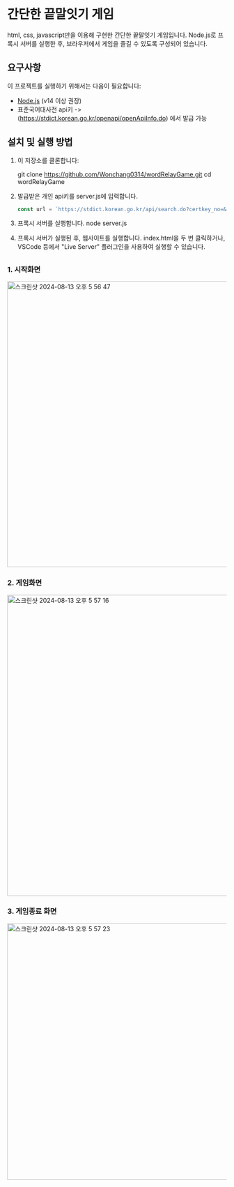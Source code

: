 # 간단한 끝말잇기 게임

html, css, javascript만을 이용해 구현한 간단한 끝말잇기 게임입니다.
Node.js로 프록시 서버를 실행한 후, 브라우저에서 게임을 즐길 수 있도록 구성되어 있습니다.

## 요구사항

이 프로젝트를 실행하기 위해서는 다음이 필요합니다:
- [Node.js](https://nodejs.org/) (v14 이상 권장)
- 표준국어대사전 api키 -> (https://stdict.korean.go.kr/openapi/openApiInfo.do) 에서 발급 가능

## 설치 및 실행 방법

1. 이 저장소를 클론합니다:

   git clone https://github.com/Wonchang0314/wordRelayGame.git
   cd wordRelayGame

2. 발급받은 개인 api키를 server.js에 입력합니다.
   ```js
   const url = `https://stdict.korean.go.kr/api/search.do?certkey_no=&key=${apiKey}&type_search=search&req_type=json&q=${word}`;
   ```
   
3. 프록시 서버를 실행합니다.
   node server.js

4. 프록시 서버가 실행된 후, 웹사이트를 실행합니다.
   index.html을 두 번 클릭하거나, VSCode 등에서 "Live Server" 플러그인을 사용하여 실행할 수 있습니다.

##

### 1. 시작화면
<img width="656" alt="스크린샷 2024-08-13 오후 5 56 47" src="https://github.com/user-attachments/assets/0ffb5ade-b348-4c14-8cfc-44a9e0f601c1">

### 2. 게임화면
<img width="691" alt="스크린샷 2024-08-13 오후 5 57 16" src="https://github.com/user-attachments/assets/79819335-d4a3-4703-a331-375a128247b8">

### 3. 게임종료 화면
<img width="589" alt="스크린샷 2024-08-13 오후 5 57 23" src="https://github.com/user-attachments/assets/5dc0a73d-7d7d-47f6-b052-c696c53687f5">


